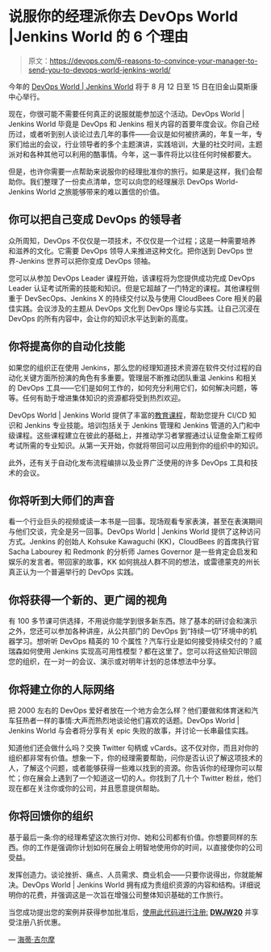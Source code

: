 # 说服你的经理派你去 DevOps World |Jenkins World 的 6 个理由

> 原文：<https://devops.com/6-reasons-to-convince-your-manager-to-send-you-to-devops-world-jenkins-world/>

今年的 [DevOps World | Jenkins World](https://www.cloudbees.com/devops-world/san-francisco) 将于 8 月 12 日至 15 日在旧金山莫斯康中心举行。

现在，你很可能不需要任何真正的说服就能参加这个活动。DevOps World | Jenkins World 毕竟是 DevOps 和 Jenkins 相关内容的首要年度会议。你自己经历过，或者听到别人谈论过去几年的事件——会议是如何被挤满的，年复一年，专家们给出的会议，行业领导者的多个主题演讲，实践培训，大量的社交时间，主题派对和各种其他可以利用的酷事情。今年，这一事件将比以往任何时候都要大。

但是，也许你需要一点帮助来说服你的经理批准你的旅行。如果是这样，我们会帮助你。我们整理了一份卖点清单，您可以向您的经理展示 DevOps World-Jenkins World 之旅能够带来的难以置信的价值。

## **你可以把自己变成 DevOps 的领导者**

众所周知，DevOps 不仅仅是一项技术，不仅仅是一个过程；这是一种需要培养和滋养的文化。它需要 DevOps 领导人来推进这种文化。把你送到 DevOps 世界-Jenkins 世界可以把你变成 DevOps 领袖。

您可以从参加 DevOps Leader 课程开始，该课程将为您提供成功完成 DevOps Leader 认证考试所需的技能和知识。但是它超越了一门特定的课程。其他课程侧重于 DevSecOps、Jenkins X 的持续交付以及与使用 CloudBees Core 相关的最佳实践。会议涉及的主题从 DevOps 文化到 DevOps 理论与实践。让自己沉浸在 DevOps 的所有内容中，会让你的知识水平达到新的高度。

## **你将提高你的自动化技能**

如果您的组织正在使用 Jenkins，那么您的经理知道技术资源在软件交付过程的自动化关键方面所扮演的角色有多重要。管理层不断推动团队重温 Jenkins 和相关的 DevOps 工具——它们是如何工作的，如何充分利用它们，如何解决问题，等等。任何有助于增进集体知识的资源都将受到热烈欢迎。

DevOps World | Jenkins World 提供了丰富的[教育课程](https://www.cloudbees.com/devops-world/san-francisco/agenda)，帮助您提升 CI/CD 知识和 Jenkins 专业技能。培训包括关于 Jenkins 管理和 Jenkins 管道的入门和中级课程。这些课程建立在彼此的基础上，并推动学习者掌握通过认证詹金斯工程师考试所需的专业知识。从第一天开始，你就将带回可以应用到你的组织中的知识。

此外，还有关于自动化发布流程编排以及业界广泛使用的许多 DevOps 工具和技术的会议。

## **你将听到大师们的声音**

看一个行业巨头的视频或读一本书是一回事。现场观看专家表演，甚至在表演期间与他们交谈，完全是另一回事。DevOps World | Jenkins World 提供了这种访问方式。Jenkins 的创始人 Kohsuke Kawaguchi (KK)，CloudBees 的首席执行官 Sacha Labourey 和 Redmonk 的分析师 James Governor 是一些肯定会启发和娱乐的发言者。带回家的故事，KK 如何挑战人群不同的想法，或雷德蒙克的州长真正认为一个普遍举行的 DevOps 实践。

## 你将获得一个新的、更广阔的视角

有 100 多节课可供选择，不用说你能学到很多新东西。除了基本的研讨会和演示之外，您还可以参加各种讲座，从公共部门的 DevOps 到“持续一切”环境中的机器学习。想听听 DevOps 精英的 10 个属性？汽车行业是如何接受持续交付的？威瑞森如何使用 Jenkins 实现高可用性模型？都在这里了。您可以将这些知识带回您的组织，在一对一的会议、演示或对明年计划的总体想法中分享。

## **你将建立你的人际网络**

把 2000 左右的 DevOps 爱好者放在一个地方会怎么样？他们要做和体育迷和汽车狂热者一样的事情:大声而热烈地谈论他们喜欢的话题。DevOps World | Jenkins World 与会者将分享有关 epic 失败的故事，并讨论一长串最佳实践。

知道他们还会做什么吗？交换 Twitter 句柄或 vCards。这不仅对你，而且对你的组织都非常有价值。想象一下，你的经理需要帮助，问你是否认识了解这项技术的人，了解这个问题，或者能够获得一些难以找到的资源。你告诉你的经理你可以帮忙；你在展会上遇到了一个知道这一切的人。你找到了几十个 Twitter 粉丝，他们现在都在关注你或你的公司，并且愿意提供帮助。

## **你将回馈你的组织**

基于最后一条:你的经理希望这次旅行对你、她和公司都有价值。你想要同样的东西。你的工作是强调你计划如何在展会上明智地使用你的时间，以直接使你的公司受益。

发挥创造力。谈论挫折、痛点、人员需求、商业机会——只要你说得出，你就能解决。DevOps World | Jenkins World 拥有成为贵组织资源的内容和结构。详细说明你的花费，并强调这是一次旨在增强公司整体知识基础的工作旅行。

当您成功提出您的案例并获得参加批准后，[使用此代码进行注册:](https://web.cvent.com/event/eac49765-9235-4b96-aaba-3bcb9cc837c3/summary?RefId=SiteButton) [**DWJW20**](https://web.cvent.com/event/eac49765-9235-4b96-aaba-3bcb9cc837c3/summary?RefId=SiteButton) 并享受注册八折优惠。

— [海蒂·吉尔摩](https://devops.com/author/heidigilmore/)